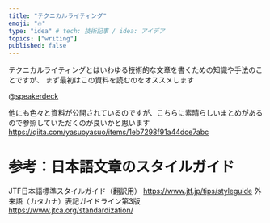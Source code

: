```yaml
---
title: "テクニカルライティング"
emoji: "🔥"
type: "idea" # tech: 技術記事 / idea: アイデア
topics: ["writing"]
published: false
---
```

テクニカルライティングとはいわゆる技術的な文章を書くための知識や手法のことですが、
まず最初はこの資料を読むのをオススメします

@[speakerdeck](2597129d6a1f4d3d97897804a8a6bffa)

他にも色々と資料が公開されているのですが、こちらに素晴らしいまとめがあるので参照していただくのが良いかと思います
https://qiita.com/yasuoyasuo/items/1eb7298f91a44dce7abc

# 参考：日本語文章のスタイルガイド

JTF日本語標準スタイルガイド（翻訳用）
https://www.jtf.jp/tips/styleguide
外来語（カタカナ）表記ガイドライン第3版
https://www.jtca.org/standardization/
